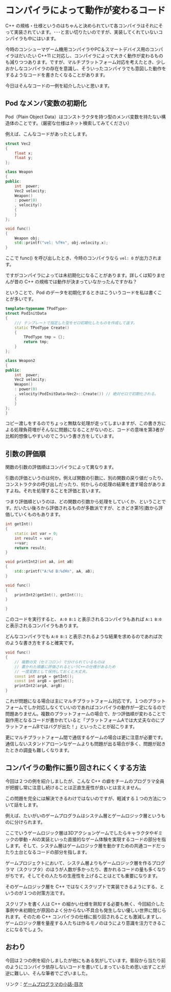 # コンパイラによって動作が変わるコード

C++ の規格・仕様というのはちゃんと決められていて各コンパイラはそれにそって実装されています。･･･と言い切りたいのですが、実装してくれていないコンパイラも中にはいます。

今時のコンシューマゲーム機用コンパイラやPC＆スマートデバイス用のコンパイラはだいたい C++11 に対応し、コンパイラによって大きく動作が変わるものも減りつつあります。ですが、マルチプラットフォーム対応を考えたとき、少しおかしなコンパイラの存在を意識し、そういったコンパイラでも意図した動作をするようなコードを書きたくなることがあります。

今日はそんなコードの一例を紹介したいと思います。

## Pod なメンバ変数の初期化

Pod（Plain Object Data）はコンストラクタを持つ型のメンバ変数を持たない構造体のことです。（厳密な仕様はネット検索してみてください）

例えば、こんなコードがあったとします。

```c++
struct Vec2
{
    float x;
    float y;
};

class Weapon
{
public:
    int  power;
    Vec2 velocity;
    Weapon() 
    : power(0)
    , velocity()
    {
    }    
};

void func()
{
    Weapon obj;
    std::printf("vel: %f¥n", obj.velocity.x);
}

```

ここで func() を呼び出したとき、今時のコンパイラなら ``vel: 0`` が出力されます。

ですがコンパイラによっては未初期化になることがあります。詳しくは知りませんが昔の C++ の規格では動作が決まっていなかったんですかね？

ということで、Pod のデータを初期化するときはこういうコードを私は書くことが多いです。

```c++
template<typename TPodType>
struct PodInitData
{
    /// テンプレートで指定した型をゼロ初期化したものを作成して返す。
    static TPodType Create()
    {
        TPodType tmp = {};
        return tmp;
    }
};

class Weapon2
{
public:
    int  power;
    Vec2 velocity;
    Weapon() 
    : power(0)
    , velocity(PodInitData<Vec2>::Create()) // 絶対ゼロで初期化される。
    {
    }    
};
}
```

コピー渡しをするのでちょっと無駄な処理が走ってしまいますが、この書き方による処理負荷増がそんなに問題になることがないのと、コードの意味を第3者が比較的想像しやすいのでこういう書き方をしています。

## 引数の評価順

関数の引数の評価順はコンパイラによって異なります。

引数の評価というのは何か。例えば関数の引数に、別の関数の戻り値だったり、コンストラクタの呼び出しだったり、何かしらの処理の結果を渡す場合がありますよね。それを処理することを評価と言います。

つまり評価順というのは、どの関数の引数から処理をしていくか、ということです。だいたい後ろから評価されるものが多数派ですが、ときどき第1引数から評価していくものもあります。

```c++
int getInt()
{
    static int var = 0;
    int result = var;
    ++var;
    return result;
}

void printInt2(int aA, int aB)
{
    std::printf("A:%d B:%d¥n", aA, aB);
}

void func()
{
    printInt2(getInt(), getInt());
}

}

```

このコードを実行すると、 ``A:0 B:1`` と表示されるコンパイラもあれば ``A:1 B:0`` と表示されるコンパイラもあります。

どんなコンパイラでも ``A:0 B:1`` と表示されるような結果を求めるのであれば次のような書き方をすると確実です。

```c++
void func()
{
    // 複数の文（セミコロン）で分けられているものは
    // 書かれた順番に評価されるというC++の仕様があるため
    // 一度変数として保持しておくと大丈夫。
    const int argA = getInt();
    const int argB = getInt();
    printInt2(argA, argB);
}
```

これが問題になる場合は主にマルチプラットフォーム対応です。１つのプラットフォームでしか対応しなくていいのであればコンパイラの動作が一定になるので問題ありません。複数のプラットフォームの場合で、かつ評価順が変わることで副作用となるコードが書かれていると「プラットフォームAでは大丈夫なのにプラットフォームBではバグが出た！」といったことが起こります。

更にマルチプラットフォーム間で通信するゲームの場合は更に注意が必要です。通信しないスタンドアローンなゲームよりも問題が出る場合が多く、問題が起きたときの調査も難しくなります。

## コンパイラの動作に振り回されにくくする方法

今回は２つの例を紹介しましたが、こんな C++ の癖をチームのプログラマ全員が把握し常に注意し続けることは正直生産性が良いとは言えません。

この問題を完全には解決できるわけではないのですが、軽減する１つの方法について話をします。

例えば、たいがいのゲームプログラムはシステム層とゲームロジック層というものに分けられます。

ここでいうゲームロジック層は3Dアクションゲームでしたらキャラクタやギミックの挙動・AIの実装といった直接的なゲーム体験を実現するコードの部分を指します。そして、システム層はゲームロジック層を動かすための共通コードだったり土台となるコードの部分を指します。

ゲームプロジェクトにおいて、システム層よりもゲームロジック層を作るプログラマ（スクリプタ）のほうが人数が多かったり、書かれるコードの量も多くなりがちです。そしてその人たちの生産性を上げることはとても重要になります。

そのゲームロジック層を C++ ではなくスクリプトで実装できるようにする、というのが１つの対策方法です。

スクリプトを書く人は C++ の細かい仕様を熟知する必要も無く、今回紹介した事例や未初期化が原因のよく分からない不具合も発生しない優しい世界に閉じられます。そのため C++ コンパイラの仕様に振り回されることも激減しますし、ゲームロジック層を量産する人たちは作るモノのほうにより意識を注力できることになるでしょう。

## おわり

今回は２つの例を紹介しましたが他にもある気がしています。普段から当たり前のようにコンパイラ依存しないコードを書いてしまっているため思い出すことが逆に難しい、そんな筆者でございました。

リンク：[ゲームプログラマの小話-目次](http://www.10106.net/~hoboaki/wiki/index.php?%E3%82%B2%E3%83%BC%E3%83%A0%E3%83%97%E3%83%AD%E3%82%B0%E3%83%A9%E3%83%9E%E3%81%AE%E5%B0%8F%E8%A9%B1)


